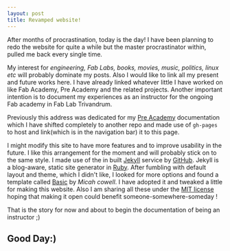 ```yaml
---
layout: post
title: Revamped website!
---
```


After months of procrastination, today is the day! I have been planning to redo the website for quite a while but the master procrastinator within, pulled me back every single time.

My interest for *engineering, Fab Labs, books, movies, music, politics, linux etc* will probably dominate my posts. Also I would like to link all my present and future works here. I have already linked whatever little I have worked on like Fab Academy, Pre Academy and the related projects. Another important intention is to document my experiences as an instructor for the ongoing Fab academy in Fab Lab Trivandrum.

Previously this address was dedicated for my [Pre Academy](http://vishnueaswaran.github.io/Pre-Academy) documentation which I have shifted completely to another repo and made use of `gh-pages` to host and link(which is in the navigation bar) it to this page.

I might modify this site to have more features and to improve usability in the future. I like this arrangement for the moment and will probably stick on to the same style. I made use of the in built [Jekyll](http://jekyllrb.com/) service by [GitHub](https://github.com/). Jekyll is a blog-aware, static site generator in [Ruby](https://www.ruby-lang.org/en/). After fumbling with default layout and theme, which I didn't like, I looked for more options and found a template called [Basic](http://jekyllthemes.org/themes/basic/) by *Micah cowell*. I have adopted it and tweaked a little for making this website. Also I am sharing all these under the [MIT license](https://github.com/VishnuEaswaran/VishnuEaswaran.github.io/blob/master/LICENSE) hoping that making it open could benefit someone-somewhere-someday !

That is the story for now and about to begin the documentation of being an instructor ;)

## Good Day:)

